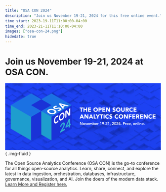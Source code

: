 ```yaml
---
title: "OSA CON 2024"
description: "Join us November 19-21, 2024 for this free online event."
time_start: 2023-19-11T11:00:00-04:00
time_end: 2023-21-11T11:10:00-04:00
images: ["osa-con-24.png"]
hidedate: true
---
```


# Join us November 19-21, 2024 at OSA CON.

![image](osa-con-24.png)
{ .img-fluid }

The Open Source Analytics Conference (OSA CON) is the go-to conference for all things open-source analytics. Learn, share, connect, and explore the latest in data ingestion, orchestration, databases, infrastructure, governance, visualization, and AI. Join the doers of the modern data stack. [Learn More and Register here.](https://osacon.io/)